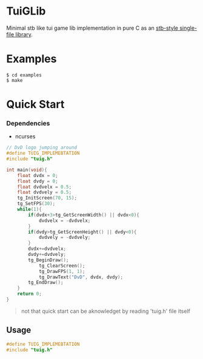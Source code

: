 # TuiGLib

Minimal stb like tui game lib implementation in pure C as an [stb-style single-file library](https://github.com/nothings/stb#how-do-i-use-these-libraries).

# Examples
```console
$ cd examples
$ make 
```

# Quick Start

### Dependencies

* ncurses

```c
// DvD logo jumping around
#define TUIG_IMPLEMEBTATION 
#include "tuig.h"

int main(void){
    float dvdx = 0;
    float dvdy = 0;
    float dvdvelx = 0.5;
    float dvdvely = 0.5;
    tg_InitScreen(70, 15);
    tg_SetFPS(30);
    while(1){
        if(dvdx+3>tg_GetScreenWidth() || dvdx<0){
            dvdvelx = -dvdvelx;
        }
        if(dvdy>tg_GetScreenHeight() || dvdy<0){
            dvdvely = -dvdvely;
        }
        dvdx+=dvdvelx;
        dvdy+=dvdvely;
        tg_BeginDraw();
            tg_ClearScreen();
            tg_DrawFPS(1, 1);
            tg_DrawText("DvD", dvdx, dvdy);
        tg_EndDraw();
    }
    return 0;
}
```

> not that quick start can be aknowledget by reading 'tuig.h' file itself

## Usage

```c
#define TUIG_IMPLEMEBTATION
#include "tuig.h"
```

